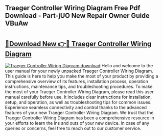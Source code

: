 ## Traeger Controller Wiring Diagram Free Pdf Download - Part-jUO New Repair Owner Guide VBuAw

# <h2><a href="http://dfktuu.blite.top/?on=Traeger+Controller+Wiring+Diagram">🔗Download New 👉🔴 Traeger Controller Wiring Diagram</a></h2>

[![Traeger Controller Wiring Diagram download](https://i.imgur.com/lujVjoI.png)](http://dfktuu.blite.top/?on=Traeger+Controller+Wiring+Diagram)
Hello and welcome to the user manual for your newly unpacked Traeger Controller Wiring Diagram. This guide is here to help you make the most of your product by providing a comprehensive overview of its features, installation process, operation instructions, maintenance tips, and troubleshooting procedures. To make the most of your Traeger Controller Wiring Diagram, please read this user manual carefully before use. It includes clear instructions for installation, setup, and operation, as well as troubleshooting tips for common issues. Experience seamless connectivity and control thanks to the advanced features of your new Traeger Controller Wiring Diagram. We trust that the Traeger Controller Wiring Diagram has been a comprehensive resource in your efforts to learn the ins and outs of your new device. In case of any queries or concerns, feel free to reach out to our customer service.
